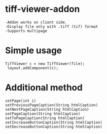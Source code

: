 # tiff-viewer-addon
	-Addon works on client side.
	-Display file only with .tiff (tif) format
    -Supports multipage

# Simple usage
    TiffViewer c = new TiffViewer(file);
	 layout.addComponent(c);

# Additional method
	setPage(int i)
	setPreviousPageCaption(String htmlCaption)
	setNextPageCaption(String htmlCaption)
	setPageCaption(String htmlCaption)
	setToPageCaption(String htmlCaption)
	setIncreaseButtonCaption(String htmlCaption)
	setDecreaseButtonCaption(String htmlCaption)